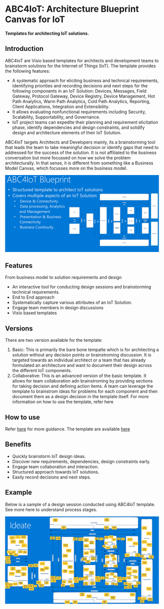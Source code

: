 # ABC4IoT: Architecture Blueprint Canvas for IoT
 #### Templates for architecting IoT solutions.
 
 ## Introduction
  ABC4IoT are Visio based templates for architects and development teams to brainstorm solutions for the Internet of Things (IoT). The template provides the following features:
  + A systematic approach for eliciting business and technical requirements, identifying priorities and recording decisions and next steps for the following components in an IoT Solution: Devices, Messages, Field Gateway, Protocol Gateway, Device Registry, Device Management, Hot Path Analytics, Warm Path Analytics, Cold Path Analytics, Reporting, Client Applications, Integration and Extensibility. 
  + It  allows evaluating nonfunctional requirements including Security, Scalability, Supportability, and Governance. 
  + IoT project teams can expedite their planning and requirement elicitation phase, identify dependencies and design constraints, and solidify design and architecture elements of their IoT Solution. 
	 
 ABC4IoT targets Architects and Developers mainly, its a brainstorming tool that leads the team to take meaningful decision or identify gaps that need to addressed for the success of the solution. It is not affiliated to the business conversation but more focussed on how we solve the problem architecturally. In that sense, it is different from something like a Business Model Canvas, which focusses more on the business model.
 
 ![Overview](https://github.com/niksacdev/abcforiot/blob/master/media/ABC4IoT-Overview.png)
 
 ## Features
 From business model to solution requirements and design
+ An interactive tool for conducting design sessions and brainstorming technical requirements.
+ End to End approach
+ Systematically capture various attributes of an IoT Solution. 
+ Engage team members in design discussions
+ Visio based templates

## Versions
There are two version available for the template:
1. Basic: This is primarily the bare bone tempalte which is for architecting a solution without any decision points or brainstroming discussion. It is targeted towards an individual architect or a team that has already formulated an architecture and want to document their design across the different IoT components.
2. Collaborative: This is an advanced version of the basic template. It allows for team collaboration adn brainstroming by providing sections for taking decision and defining action items. A team can leverage the template to brainstrom ideas for problems for each component and then document them as a design decision in the template itself.
For more information on how to use the template, refer here 

## How to use
Refer [here](https://github.com/niksacdev/abcforiot/blob/master/usage.md) for more guidance.
The template are available [here](https://github.com/niksacdev/abcforiot/tree/master/templates)

## Benefits
+ Quickly brainstorm IoT design ideas.
+ Discover new requirements, dependencies, design constraints early.
+ Engage team collaboration and interaction.
+ Structured approach towards IoT solutions.
+ Easily record decisions and next steps.

## Example
Below is a sample of a design session conducted using ABC4IoT template. See more here to understand process stages.

![Example](https://github.com/niksacdev/abcforiot/blob/master/media/ABC4IoT%20-%20Ideate%20Stage.png)

